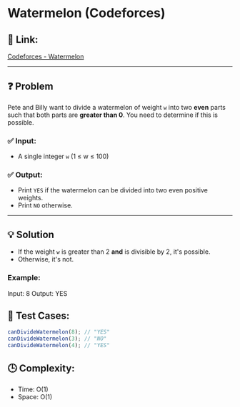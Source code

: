 # Watermelon (Codeforces)

## 🔗 Link:

[Codeforces - Watermelon](https://codeforces.com/problemset/problem/4/A)

---

## ❓ Problem

Pete and Billy want to divide a watermelon of weight `w` into two **even** parts such that both parts are **greater than 0**. You need to determine if this is possible.

### ✅ Input:

-   A single integer `w` (1 ≤ w ≤ 100)

### ✅ Output:

-   Print `YES` if the watermelon can be divided into two even positive weights.
-   Print `NO` otherwise.

---

## 💡 Solution

-   If the weight `w` is greater than 2 **and** is divisible by 2, it's possible.
-   Otherwise, it's not.

### Example:

Input: 8
Output: YES

## 🧪 Test Cases:

```js
canDivideWatermelon(8); // "YES"
canDivideWatermelon(3); // "NO"
canDivideWatermelon(4); // "YES"
```

## 🕒 Complexity:

-   Time: O(1)
-   Space: O(1)
